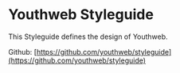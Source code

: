 # Youthweb Styleguide

This Styleguide defines the design of Youthweb.

Github: [https://github.com/youthweb/styleguide](https://github.com/youthweb/styleguide)
